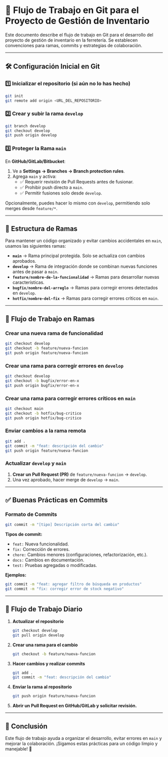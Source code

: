 # 🚀 Flujo de Trabajo en Git para el Proyecto de Gestión de Inventario

Este documento describe el flujo de trabajo en Git para el desarrollo del proyecto de gestión de inventario en la ferretería. Se establecen convenciones para ramas, commits y estrategias de colaboración.

---

## 🛠 Configuración Inicial en Git

### 1️⃣ Inicializar el repositorio (si aún no lo has hecho)
```bash
git init
git remote add origin <URL_DEL_REPOSITORIO>
```

### 2️⃣ Crear y subir la rama `develop`
```bash
git branch develop
git checkout develop
git push origin develop
```

### 3️⃣ Proteger la Rama `main`
En **GitHub/GitLab/Bitbucket**:
1. Ve a **Settings → Branches → Branch protection rules**.
2. Agrega `main` y activa:
   - ✅ Requerir revisión de Pull Requests antes de fusionar.
   - ✅ Prohibir push directo a `main`.
   - ✅ Permitir fusiones solo desde `develop`.

Opcionalmente, puedes hacer lo mismo con `develop`, permitiendo solo merges desde `feature/*`.

---

## 📌 Estructura de Ramas

Para mantener un código organizado y evitar cambios accidentales en `main`, usamos las siguientes ramas:

- **`main`** → Rama principal protegida. Solo se actualiza con cambios aprobados.
- **`develop`** → Rama de integración donde se combinan nuevas funciones antes de pasar a `main`.
- **`feature/nombre-de-la-funcionalidad`** → Ramas para desarrollar nuevas características.
- **`bugfix/nombre-del-arreglo`** → Ramas para corregir errores detectados en `develop`.
- **`hotfix/nombre-del-fix`** → Ramas para corregir errores críticos en `main`.

---

## 🔄 Flujo de Trabajo en Ramas

### **Crear una nueva rama de funcionalidad**
```bash
git checkout develop
git checkout -b feature/nueva-funcion
git push origin feature/nueva-funcion
```

### **Crear una rama para corregir errores en `develop`**
```bash
git checkout develop
git checkout -b bugfix/error-en-x
git push origin bugfix/error-en-x
```

### **Crear una rama para corregir errores críticos en `main`**
```bash
git checkout main
git checkout -b hotfix/bug-critico
git push origin hotfix/bug-critico
```

### **Enviar cambios a la rama remota**
```bash
git add .
git commit -m "feat: descripción del cambio"
git push origin feature/nueva-funcion
```

### **Actualizar `develop` y `main`**
1. **Crear un Pull Request (PR)** de `feature/nueva-funcion` → `develop`.
2. Una vez aprobado, hacer merge de `develop` → `main`.

---

## ✅ Buenas Prácticas en Commits

### Formato de Commits
```bash
git commit -m "[tipo] Descripción corta del cambio"
```
**Tipos de commit:**
- `feat:` Nueva funcionalidad.
- `fix:` Corrección de errores.
- `chore:` Cambios menores (configuraciones, refactorización, etc.).
- `docs:` Cambios en documentación.
- `test:` Pruebas agregadas o modificadas.

**Ejemplos:**
```bash
git commit -m "feat: agregar filtro de búsqueda en productos"
git commit -m "fix: corregir error de stock negativo"
```

---

## 🔄 Flujo de Trabajo Diario
1. **Actualizar el repositorio**
   ```bash
   git checkout develop
   git pull origin develop
   ```
2. **Crear una rama para el cambio**
   ```bash
   git checkout -b feature/nueva-funcion
   ```
3. **Hacer cambios y realizar commits**
   ```bash
   git add .
   git commit -m "feat: descripción del cambio"
   ```
4. **Enviar la rama al repositorio**
   ```bash
   git push origin feature/nueva-funcion
   ```
5. **Abrir un Pull Request en GitHub/GitLab y solicitar revisión.**

---

## 🏁 Conclusión
Este flujo de trabajo ayuda a organizar el desarrollo, evitar errores en `main` y mejorar la colaboración. ¡Sigamos estas prácticas para un código limpio y manejable! 🚀

